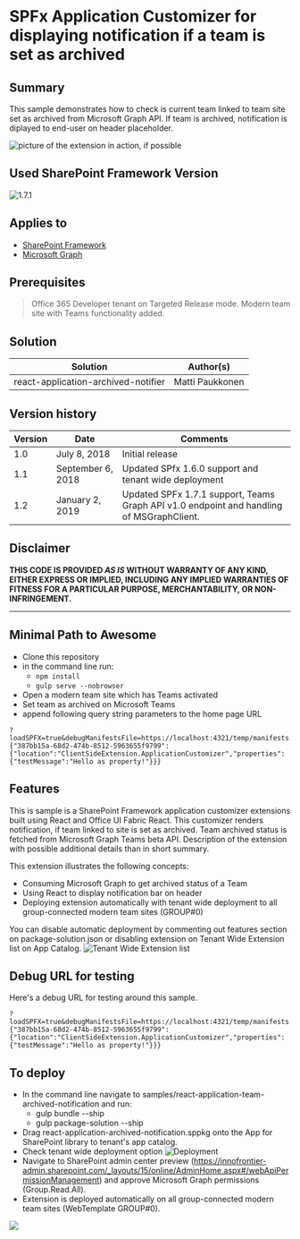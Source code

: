 # SPFx Application Customizer for displaying notification if a team is set as archived

## Summary
This sample demonstrates how to check is current team linked to team site set as archived from Microsoft Graph API. If team is archived, notification is diplayed to end-user on header placeholder. 

![picture of the extension in action, if possible](./assets/screenshot.png)

## Used SharePoint Framework Version 
![1.7.1](https://img.shields.io/badge/version-GA-green.svg)

## Applies to

* [SharePoint Framework](https://dev.office.com/sharepoint)
* [Microsoft Graph](https://developer.microsoft.com/en-us/graph)



## Prerequisites
 
> Office 365 Developer tenant on Targeted Release mode.
> Modern team site with Teams functionality added.

## Solution

Solution|Author(s)
--------|---------
react-application-archived-notifier | Matti Paukkonen

## Version history

Version|Date|Comments
-------|----|--------
1.0|July 8, 2018|Initial release
1.1|September 6, 2018|Updated SPfx 1.6.0 support and tenant wide deployment
1.2|January 2, 2019|Updated SPFx 1.7.1 support, Teams Graph API v1.0 endpoint and handling of MSGraphClient.

## Disclaimer
**THIS CODE IS PROVIDED *AS IS* WITHOUT WARRANTY OF ANY KIND, EITHER EXPRESS OR IMPLIED, INCLUDING ANY IMPLIED WARRANTIES OF FITNESS FOR A PARTICULAR PURPOSE, MERCHANTABILITY, OR NON-INFRINGEMENT.**

---

## Minimal Path to Awesome

- Clone this repository
- in the command line run:
  - `npm install`
  - `gulp serve --nobrowser`
- Open a modern team site which has Teams activated
- Set team as archived on Microsoft Teams
- append following query string parameters to the home page URL
```
?loadSPFX=true&debugManifestsFile=https://localhost:4321/temp/manifests.js&customActions={"387bb15a-68d2-474b-8512-5963655f9799":{"location":"ClientSideExtension.ApplicationCustomizer","properties":{"testMessage":"Hello as property!"}}}
```

## Features
This is sample is a SharePoint Framework application customizer extensions built using React and Office UI Fabric React. This customizer renders notification, if team linked to site is set as archived. Team archived status is fetched from Microsoft Graph Teams beta API.
Description of the extension with possible additional details than in short summary.

This extension illustrates the following concepts:

- Consuming Microsoft Graph to get archived status of a Team
- Using React to display notification bar on header
- Deploying extension automatically with tenant wide deployment to all group-connected modern team sites (GROUP#0)

You can disable automatic deployment by commenting out features section on package-solution.json or disabling extension on Tenant Wide Extension list on App Catalog.
![Tenant Wide Extension list](./assets/tenantwide.PNG)


## Debug URL for testing
Here's a debug URL for testing around this sample.

```
?loadSPFX=true&debugManifestsFile=https://localhost:4321/temp/manifests.js&customActions={"387bb15a-68d2-474b-8512-5963655f9799":{"location":"ClientSideExtension.ApplicationCustomizer","properties":{"testMessage":"Hello as property!"}}}
```

## To deploy
- In the command line navigate to samples/react-application-team-archived-notification and run: 
  - gulp bundle --ship
  - gulp package-solution --ship
- Drag react-application-archived-notification.sppkg onto the App for SharePoint library to tenant's app catalog.
- Check tenant wide deployment option
![Deployment](./assets/deploy.png)
- Navigate to SharePoint admin center preview (https://innofrontier-admin.sharepoint.com/_layouts/15/online/AdminHome.aspx#/webApiPermissionManagement)  and approve Microsoft Graph permissions (Group.Read.All).
- Extension is deployed automatically on all group-connected modern team sites (WebTemplate GROUP#0).

<img src="https://pnptelemetry.azurewebsites.net/sp-dev-fx-extensions/samples/react-application-team-archived-notification" />
